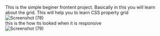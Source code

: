 This is the simple beginer frontent project. Basically in this you will learn 
<br>
about the grid. This will help you to learn CSS property grid
<br> 
![Screenshot (78)](https://github.com/user-attachments/assets/620789b4-7a39-41dd-a082-c62914474de1)
<br>
this is the how its looked when it is  responsive
<br>
![Screenshot (79)](https://github.com/user-attachments/assets/4a666774-c6e0-484d-9d37-7084717a0ccc)



